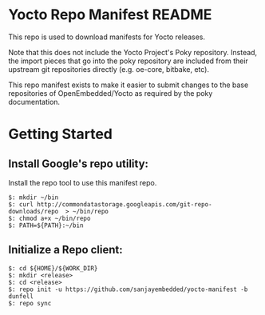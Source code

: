 # Yocto Repo Manifest README

This repo is used to download manifests for Yocto releases.

Note that this does not include the Yocto Project's Poky repository. Instead, the import pieces that go into the poky repository are included from their upstream git repositories directly (e.g. oe-core, bitbake, etc).

This repo manifest exists to make it easier to submit changes to the base repositories of OpenEmbedded/Yocto as required by the poky documentation.


# Getting Started

## Install Google's repo utility:

Install the repo tool to use this manifest repo.
```
$: mkdir ~/bin
$: curl http://commondatastorage.googleapis.com/git-repo-downloads/repo  > ~/bin/repo
$: chmod a+x ~/bin/repo
$: PATH=${PATH}:~/bin
```

## Initialize a Repo client:

```
$: cd ${HOME}/${WORK_DIR}
$: mkdir <release>
$: cd <release>
$: repo init -u https://github.com/sanjayembedded/yocto-manifest -b dunfell
$: repo sync
```
